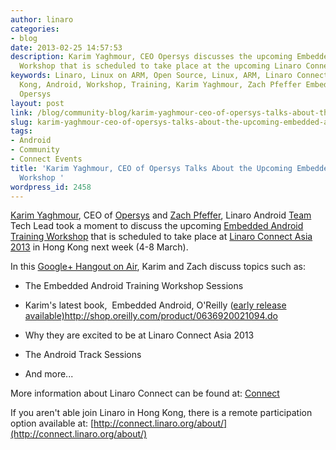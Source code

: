 ```yaml
---
author: linaro
categories:
- blog
date: 2013-02-25 14:57:53
description: Karim Yaghmour, CEO Opersys discusses the upcoming Embedded Android Training
  Workshop that is scheduled to take place at the upcoming Linaro Connect Asia 2013..
keywords: Linaro, Linux on ARM, Open Source, Linux, ARM, Linaro Connect, LCA13-Hong
  Kong, Android, Workshop, Training, Karim Yaghmour, Zach Pfeffer Embedded Android,
  Opersys
layout: post
link: /blog/community-blog/karim-yaghmour-ceo-of-opersys-talks-about-the-upcoming-embedded-android-training-workshop/
slug: karim-yaghmour-ceo-of-opersys-talks-about-the-upcoming-embedded-android-training-workshop
tags:
- Android
- Community
- Connect Events
title: 'Karim Yaghmour, CEO of Opersys Talks About the Upcoming Embedded Android Training
  Workshop '
wordpress_id: 2458
---
```


[Karim Yaghmour](https://twitter.com/karimyaghmour), CEO of [Opersys](http://www.opersys.com/) and [Zach Pfeffer](/about/), Linaro Android [Team](/about/) Tech Lead took a moment to discuss the upcoming [Embedded Android Training Workshop](/blog/embedded-android-training-workshop-to-be-held-at-linaro-connect-asia-2013/) that is scheduled to take place at [Linaro Connect Asia 2013](http://connect.linaro.org) in Hong Kong next week (4-8 March).

In this [Google+ Hangout on Air](https://plus.google.com/u/0/events/cqde9n1fdiqnv0gcqj868ivuj0g), Karim and Zach discuss topics such as:


  * The Embedded Android Training Workshop Sessions


  * Karim's latest book,  Embedded Android, O'Reilly ([early release available)]()http://shop.oreilly.com/product/0636920021094.do


  * Why they are excited to be at Linaro Connect Asia 2013


  * The Android Track Sessions


  * And more...

More information about Linaro Connect can be found at: [Connect](http://connect.linaro.org)

If you aren't able join Linaro in Hong Kong, there is a remote participation option available at: [http://connect.linaro.org/about/](http://connect.linaro.org/about/)